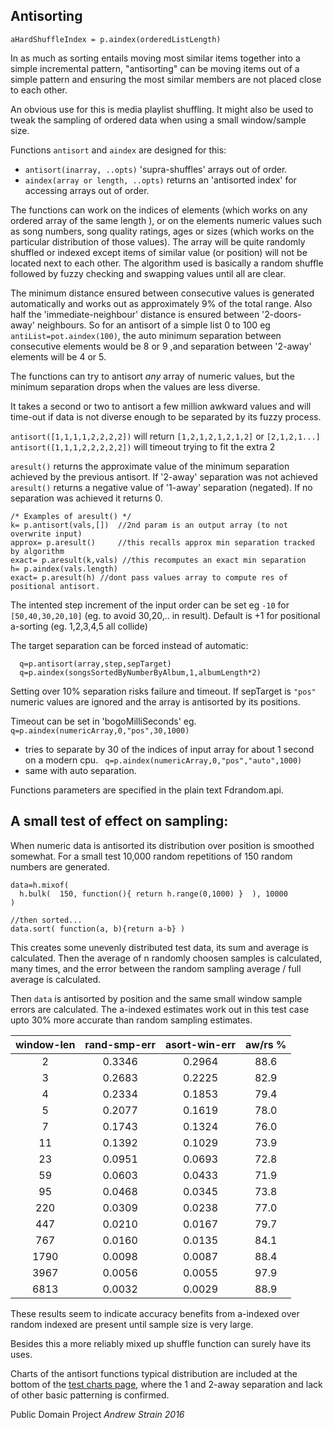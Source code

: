 Antisorting
-----------

`aHardShuffleIndex = p.aindex(orderedListLength)`

In as much as sorting entails moving most similar items together into a simple 
incremental pattern, "antisorting" can be moving items out of a simple pattern 
and ensuring the most similar members are not placed close to each other.

An obvious use for this is media playlist shuffling.
It might also be used to tweak the sampling of ordered data when using a small
window/sample size.
 
Functions `antisort` and `aindex` are designed for this: 
* `antisort(inarray, ..opts)` 'supra-shuffles' arrays out of order. 
* `aindex(array or length, ..opts)` returns an 'antisorted index' for accessing arrays out of order.
 
The functions can work on the indices of elements (which works on any ordered array of the same length ), or on the elements numeric values such as song numbers, song quality ratings, ages or sizes (which works on the particular distribution of those values). The array will be quite randomly shuffled or indexed except items of similar value (or position) will not be located next to each other. The algorithm used is basically a random shuffle followed by fuzzy checking and swapping values until all are clear.

The minimum distance ensured between consecutive values is generated automatically and works out as approximately 9% of the total range. Also half the 'immediate-neighbour' distance is ensured between '2-doors-away' neighbours. 
So for an antisort of a simple list 0 to 100 eg `antiList=pot.aindex(100)`, the auto minimum separation between consecutive elements would be 8 or 9 ,and separation between '2-away' elements will be 4 or 5.

The functions can try to antisort *any* array of numeric values, but the minimum separation drops when the values are less diverse.  

It takes a second or two to antisort a few million awkward values and will time-out if data is not diverse enough to be separated by its fuzzy process.

`antisort([1,1,1,1,2,2,2,2])` will return `[1,2,1,2,1,2,1,2]` or `[2,1,2,1...]`
`antisort([1,1,1,2,2,2,2,2])` will timeout trying to fit the extra 2

`aresult()` returns the approximate value of the minimum separation achieved by the 
previous antisort. If '2-away' separation was not achieved `aresult()` returns a negative value of '1-away' separation (negated). If no separation was achieved it returns 0.

```
/* Examples of aresult() */
k= p.antisort(vals,[])  //2nd param is an output array (to not overwrite input)
approx= p.aresult()     //this recalls approx min separation tracked by algorithm
exact= p.aresult(k,vals) //this recomputes an exact min separation
h= p.aindex(vals.length) 
exact= p.aresult(h) //dont pass values array to compute res of positional antisort. 
```
 
The intented step increment of the input order can be set eg `-10` for `[50,40,30,20,10]` (eg. to avoid 30,20,.. in result). Default is +1 for positional a-sorting (eg. 1,2,3,4,5 all collide) 

The target separation can be forced instead of automatic:
```
  q=p.antisort(array,step,sepTarget)
  q=p.aindex(songsSortedByNumberByAlbum,1,albumLength*2)
```
Setting over 10% separation risks failure and timeout. If sepTarget is `"pos"` numeric values are ignored and the array is antisorted by its positions.

Timeout can be set in 'bogoMilliSeconds' eg.
` q=p.aindex(numericArray,0,"pos",30,1000)`
- tries to separate by 30 of the indices of input array for about 1 second on a modern
cpu.
` q=p.aindex(numericArray,0,"pos","auto",1000)`
- same with auto separation.

Functions parameters are specified in the plain text Fdrandom.api.

A small test of effect on sampling:
-----------------------------------
When numeric data is antisorted its distribution over position is smoothed somewhat.
For a small test 10,000 random repetitions of 150 random numbers are generated. 
```
data=h.mixof(
  h.bulk(  150, function(){ return h.range(0,1000) }  ), 10000 
)

//then sorted... 
data.sort( function(a, b){return a-b} )
```
This creates some unevenly distributed test data, its sum and average is calculated.
Then the average of n randomly choosen samples is calculated, many times, and the error between the random sampling average / full average is calculated.

Then `data` is antisorted by position and the same small window sample errors 
are calculated. The a-indexed estimates work out in this test case upto 30% more 
accurate than random sampling estimates.

window-len | rand-smp-err | asort-win-err |   aw/rs %
 :-------: | :----------: | :-----------: | :---------:
     2     |    0.3346    |    0.2964     |    88.6
     3     |    0.2683    |    0.2225     |    82.9
     4     |    0.2334    |    0.1853     |    79.4
     5     |    0.2077    |    0.1619     |    78.0
     7     |    0.1743    |    0.1324     |    76.0
    11     |    0.1392    |    0.1029     |    73.9
    23     |    0.0951    |    0.0693     |    72.8
    59     |    0.0603    |    0.0433     |    71.9
    95     |    0.0468    |    0.0345     |    73.8
   220     |    0.0309    |    0.0238     |    77.0
   447     |    0.0210    |    0.0167     |    79.7
   767     |    0.0160    |    0.0135     |    84.1
  1790     |    0.0098    |    0.0087     |    88.4
  3967     |    0.0056    |    0.0055     |    97.9
  6813     |    0.0032    |    0.0029     |    88.9 

These results seem to indicate accuracy benefits from a-indexed 
over random indexed are present until sample size is very large.

Besides this a more reliably mixed up shuffle function can
surely have its uses. 

Charts of the antisort functions typical distribution are included at the bottom of the [test charts page](http://strainer.github.io/Fdrandom.js/), where the 1 and 2-away separation and lack of other basic patterning is confirmed. 

Public Domain Project *Andrew Strain 2016*